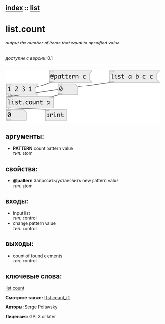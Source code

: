 [index](index.html) :: [list](category_list.html)
---

# list.count

###### output the number of items that equal to specified value

*доступно с версии:* 0.1

---




[![example](../examples/img/list.count.jpg)](../examples/pd/list.count.pd)



## аргументы:

* **PATTERN**
count pattern value<br>
_тип:_ atom<br>





## свойства:

* **@pattern** 
Запросить/установить new pattern value<br>
_тип:_ atom<br>



## входы:

* Input list<br>
_тип:_ control
* change pattern value<br>
_тип:_ control



## выходы:

* count of found elements<br>
_тип:_ control



## ключевые слова:

[list](keywords/list.html)
[count](keywords/count.html)



**Смотрите также:**
[\[list.count_if\]](list.count_if.html)




**Авторы:** Serge Poltavsky




**Лицензия:** GPL3 or later





